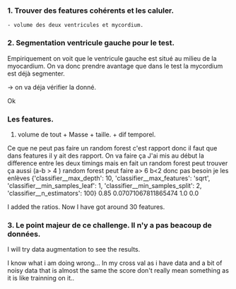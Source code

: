 
### 1. Trouver des features cohérents et les caluler.
    - volume des deux ventricules et mycordium.
        
### 2. Segmentation ventricule gauche pour le test.

Empiriquement on voit que le ventricule gauche est situé au milieu de la myocardium. On va donc prendre avantage que dans le test la mycordium est déjà segmenter.  

-> on va déja vérifier la donné. 



Ok 

###  Les features. 

1) volume de tout + Masse + taille. + dif temporel. 

Ce que ne peut pas faire un random forest c'est rapport donc il faut que dans features il y ait des rapport. On va faire ça
J'ai mis au début la difference entre les deux timings mais en fait un random forest peut trouver ça aussi (a-b > 4 ) random forest peut faire a> 6 b<2 donc pas besoin je les enlèves 
{'classifier__max_depth': 10, 'classifier__max_features': 'sqrt', 'classifier__min_samples_leaf': 1, 'classifier__min_samples_split': 2, 'classifier__n_estimators': 100}
0.85 0.07071067811865474
1.0 0.0

I added the ratios. Now I have got around 30 features.

### 3. Le point majeur de ce challenge. Il n'y a pas beacoup de données. 

I will try data augmentation to see the results.

I know what i am doing wrong... In my cross val as i have data and a bit of noisy data that is almost the same the score don't really mean something as it is like trainning on it..